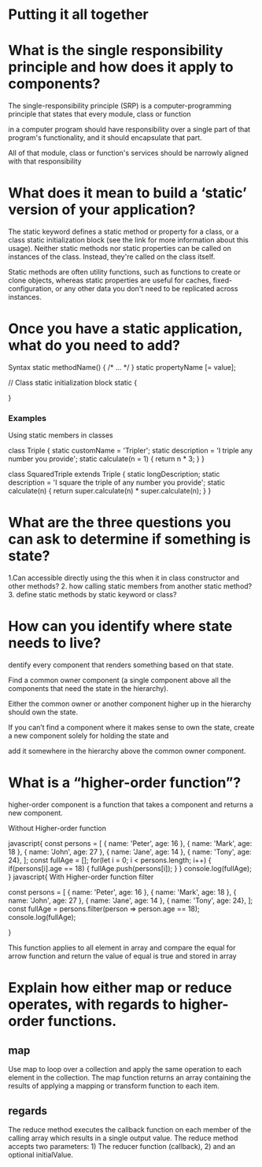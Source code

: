 # Putting it all together

# What is the single responsibility principle and how does it apply to components?

The single-responsibility principle (SRP) is a computer-programming principle that states that every module, class or function

in a computer program should have responsibility over a single part of that program's functionality, and it should encapsulate that part.

All of that module, class or function's services should be narrowly aligned with that responsibility

# What does it mean to build a ‘static’ version of your application?

The static keyword defines a static method or property for a class, or a class static initialization block (see the link for more information about this usage).
Neither static methods nor static properties can be called on instances of the class. Instead, they're called on the class itself.

Static methods are often utility functions, such as functions to create or clone objects, whereas static properties are useful 
for caches, fixed-configuration, or any other data you don't need to be replicated across instances.

# Once you have a static application, what do you need to add?

Syntax
static methodName() { /* … */ }
static propertyName [= value];

// Class static initialization block
static {

}

### Examples
Using static members in classes

class Triple {
  static customName = 'Tripler';
  static description = 'I triple any number you provide';
  static calculate(n = 1) {
    return n * 3;
  }
}

class SquaredTriple extends Triple {
  static longDescription;
  static description = 'I square the triple of any number you provide';
  static calculate(n) {
    return super.calculate(n) * super.calculate(n);
  }
}

# What are the three questions you can ask to determine if something is state?

1.Can  accessible directly using the this when it in class constructor and other methods?
2. how calling static members from another static method?
3. define static methods by static keyword or class?


# How can you identify where state needs to live?

dentify every component that renders something based on that state.

Find a common owner component (a single component above all the components that need the state in the hierarchy).

Either the common owner or another component higher up in the hierarchy should own the state.

If you can’t find a component where it makes sense to own the state, create a new component solely for holding the state and 

add it somewhere in the hierarchy above the common owner component.

# What is a “higher-order function”?

higher-order component is a function that takes a component and returns a new component.



Without Higher-order function

javascript{
const persons = [
  { name: 'Peter', age: 16 },
  { name: 'Mark', age: 18 },
  { name: 'John', age: 27 },
  { name: 'Jane', age: 14 },
  { name: 'Tony', age: 24},
];
const fullAge = [];
for(let i = 0; i < persons.length; i++) {
  if(persons[i].age == 18) {
    fullAge.push(persons[i]);
  }
}
console.log(fullAge);
}
javascript{
With Higher-order function filter

const persons = [
  { name: 'Peter', age: 16 },
  { name: 'Mark', age: 18 },
  { name: 'John', age: 27 },
  { name: 'Jane', age: 14 },
  { name: 'Tony', age: 24},
];
const fullAge = persons.filter(person => person.age == 18);
console.log(fullAge);

}

This function applies to all element in array and compare the equal for arrow function
and return the value of  equal is true  and stored in array

# Explain how either map or reduce operates, with regards to higher-order functions.
## map
Use map to loop over a collection and apply the same operation to each element in the collection. The map function
returns an array containing the results of applying a mapping or transform function to each item.

## regards
The reduce method executes the callback function on each member of the calling array which results in a single output value.
The reduce method accepts two parameters: 1) The reducer function (callback), 2) and an optional initialValue.


